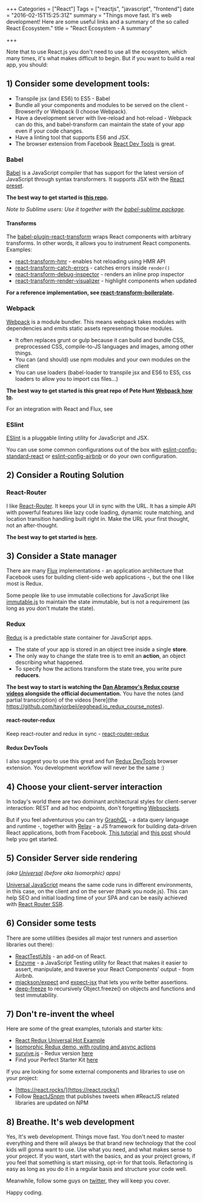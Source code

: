 +++
Categories = ["React"]
Tags = ["reactjs", "javascript", "frontend"]
date = "2016-02-15T15:25:31Z"
summary = "Things move fast. It's web development! Here are some useful links and a summary of the so called React Ecosystem."
title = "React Ecosystem - A summary"

+++

Note that to use React.js you don't need to use all the ecosystem, which many times, it's what makes difficult to begin. But if you want to build a real app, you should:

## 1) Consider some development tools:
  - Transpile jsx (and ES6) to ES5 - Babel
  - Bundle all your components and modules to be served on the client - Browserify or Webpack (I choose Webpack).
  - Have a development server with live-reload and hot-reload - Webpack can do this, and babel-transform can maintain the state of your app even if your code changes.
  - Have a linting tool that supports ES6 and JSX.
  - The browser extension from Facebook [React Dev Tools](https://github.com/facebook/react-devtools) is great.

### Babel

[Babel](https://babeljs.io/) is a JavaScript compiler that has support for the latest version of JavaScript through syntax transformers. It supports JSX with the [React preset](http://babeljs.io/docs/plugins/preset-react/).

**The best way to get started is [this repo](https://github.com/thejameskyle/babel-handbook/blob/master/translations/en/user-handbook.md).**

*Note to Sublime users: Use it together with the [babel-sublime package](https://github.com/babel/babel-sublime).*

#### Transforms

The [babel-plugin-react-transform](https://github.com/gaearon/babel-plugin-react-transform) wraps React components with arbitrary transforms. In other words, it allows you to instrument React components. Examples:

* [react-transform-hmr](https://github.com/gaearon/react-transform-hmr) - enables hot reloading using HMR API
* [react-transform-catch-errors](https://github.com/gaearon/react-transform-catch-errors) - catches errors inside `render()`
* [react-transform-debug-inspector](https://github.com/alexkuz/react-transform-debug-inspector) - renders an inline prop inspector
* [react-transform-render-visualizer](https://github.com/spredfast/react-transform-render-visualizer) - highlight components when updated

**For a reference implementation, see [react-transform-boilerplate](https://github.com/gaearon/react-transform-boilerplate).**


### Webpack

[Webpack](https://webpack.github.io/) is a module bundler. This means webpack takes modules with dependencies and emits static assets representing those modules.

* It often replaces grunt or gulp because it can build and bundle CSS, preprocessed CSS, compile-to-JS languages and images, among other things.
* You can (and should) use npm modules and your own modules on the client   
* You can use loaders (babel-loader to transpile jsx and ES6 to ES5, css loaders to allow you to import css files...)

**The best way to get started is this great repo of Pete Hunt [Webpack how to](https://github.com/petehunt/webpack-howto).**

For an integration with React and Flux, see 

### ESlint

[ESlint](http://eslint.org/) is a pluggable linting utility for JavaScript and JSX.

You can use some common configurations out of the box with [eslint-config-standard-react](https://github.com/feross/eslint-config-standard-react) or [eslint-config-airbnb](https://github.com/airbnb/javascript/tree/master/packages/eslint-config-airbnb) or do your own configuration.


## 2) Consider a Routing Solution

### React-Router

I like [React-Router](https://github.com/reactjs/react-router). It keeps your UI in sync with the URL. It has a simple API with powerful features like lazy code loading, dynamic route matching, and location transition handling built right in. Make the URL your first thought, not an after-thought.

**The best way to get started is [here](https://github.com/reactjs/react-router-tutorial).**

## 3) Consider a State manager

There are many [Flux](https://facebook.github.io/flux/) implementations - an application architecture that Facebook uses for building client-side web applications -, but the one I like most is Redux.

Some people like to use immutable collections for JavaScript like [immutable.js](https://facebook.github.io/immutable-js/) to maintain the state immutable, but is not a requirement (as long as you don't mutate the state).

### Redux

[Redux](http://redux.js.org/) is a predictable state container for JavaScript apps.

* The state of your app is stored in an object tree inside a single **store**.  
* The only way to change the state tree is to emit an **action**, an object describing what happened.  
* To specify how the actions transform the state tree, you write pure **reducers**.

**The best way to start is watching the [Dan Abramov's Redux course videos](https://egghead.io/series/getting-started-with-redux) alongside the official documentation.** You have the notes (and partial transcription) of the videos [here](the https://github.com/tayiorbeii/egghead.io_redux_course_notes).

#### react-router-redux
Keep react-router and redux in sync - [react-router-redux](https://github.com/reactjs/react-router-redux)

#### Redux DevTools
I also suggest you to use this great and fun [Redux DevTools](https://github.com/zalmoxisus/redux-devtools-extension) browser extension. You development workflow will never be the same :)

## 4) Choose your client-server interaction

In today's world there are two dominant architectural styles for client-server interaction: REST and ad hoc endpoints, don't forgetting [Websockets](https://developer.mozilla.org/en-US/docs/Web/API/WebSockets_API).

But if you feel adventurous you can try [GraphQL](http://graphql.org/) - a data query language and runtime -, together with [Relay](https://facebook.github.io/relay/) - a JS framework for building data-driven React applications, both from Facebook.
[This tutorial](https://learngraphql.com/) and [this post](https://medium.com/@clayallsopp/relay-101-building-a-hacker-news-client-bb8b2bdc76e6#.n1zz7ywyb) should help you get started. 

## 5) Consider Server side rendering

*(aka [Universal](https://medium.com/@mjackson/universal-javascript-4761051b7ae9#.oz38cs3kj) (before aka Isomorphic) apps)*

[Universal JavaScript](http://nerds.airbnb.com/isomorphic-javascript-future-web-apps/) means the same code runs in different environments, in this case, on the client and on the server (thank you node.js). This can help SEO and initial loading time of your SPA and can be easily achieved with [React Router SSR](https://github.com/reactjs/react-router/blob/latest/docs/guides/ServerRendering.md).

## 6) Consider some tests

There are some utilities (besides all major test runners and assertion libraries out there):

- [ReactTestUtils](https://facebook.github.io/react/docs/test-utils.html) - an add-on of React.
- [Enzyme](https://github.com/airbnb/enzyme) - a JavaScript Testing utility for React that makes it easier to assert, manipulate, and traverse your React Components' output - from Airbnb.
- [mjackson/expect](https://github.com/mjackson/expect) and [expect-jsx](https://github.com/algolia/expect-jsx) that lets you write better assertions.
- [deep-freeze](https://github.com/substack/deep-freeze) to recursively Object.freeze() on objects and functions and test immutability.


## 7) Don't re-invent the wheel

Here are some of the great examples, tutorials and starter kits:

- [React Redux Universal Hot Example](https://github.com/erikras/react-redux-universal-hot-example)
- [Isomorphic Redux demo, with routing and async actions](https://github.com/bananaoomarang/isomorphic-redux)
- [survive.js](http://survivejs.com/webpack_react/introduction/) - Redux version [here](https://github.com/survivejs/redux-demo)
- Find your Perfect Starter Kit [here](http://andrewhfarmer.com/starter-project/)

If you are looking for some external components and libraries to use on your project:

- [https://react.rocks/](https://react.rocks/)
- Follow [ReactJSnpm](https://twitter.com/ReactJSnpm) that publishes tweets when #ReactJS related libraries are updated on NPM

## 8) Breathe. It's web development

Yes, It's web development. Things move fast. You don't need to master everything and there will always be that brand new technology that the cool kids will gonna want to use.
Use what you need, and what makes sense to your project. If you want, start with the basics, and as your project grows, if you feel that something is start missing, opt-in for that tools. Refactoring is easy as long as you do it in a regular basis and structure your code well.

Meanwhile, follow some guys on [twitter](https://medium.com/@dan_abramov/my-react-list-862227952a8c#.3jb93sb9d), they will keep you cover.

Happy coding.

